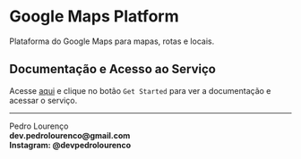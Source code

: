 # Google Maps Platform

Plataforma do Google Maps para mapas, rotas e locais.

## Documentação e Acesso ao Serviço

Acesse [aqui](https://developers.google.com/maps/documentation/android-sdk/get-api-key) e clique no botão `Get Started` para ver a documentação e acessar o serviço.

<hr>
<stong>Pedro Lourenço</strong><br>
<Strong>dev.pedrolourenco@gmail.com</strong><br>
<Strong>Instagram: @devpedrolourenco</strong>